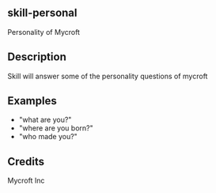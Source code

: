 ## skill-personal
Personality of Mycroft

## Description 
Skill will answer some of the personality questions of mycroft

## Examples 
* "what are you?"
* "where are you born?"
* "who made you?"

## Credits 
Mycroft Inc

